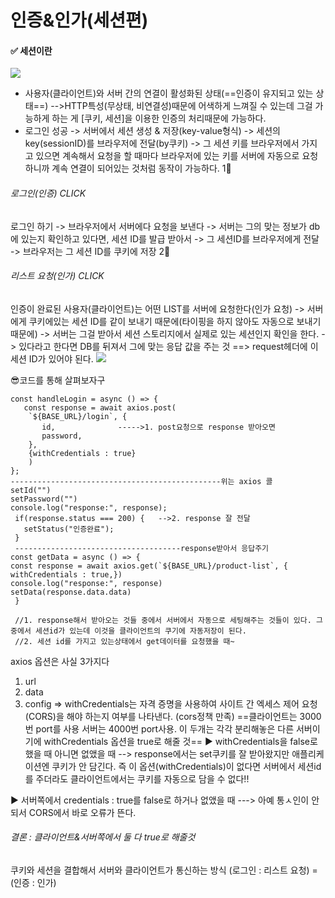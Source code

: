 # 인증&인가(세션편)
#### ✅ 세션이란
![](https://i.imgur.com/HjzFSmA.png)

- 사용자(클라이언트)와 서버 간의 연결이 활성화된 상태(==인증이 유지되고 있는 상태==) -->HTTP특성(무상태, 비연결성)때문에 어색하게 느껴질 수 있는데 그걸 가능하게 하는 게 [쿠키, 세션]을 이용한 인증의 처리때문에 가능하다.
- 로그인 성공 -> 서버에서 세션 생성 & 저장(key-value형식) -> 세션의 key(sessionID)를 브라우저에 전달(by쿠키) -> 그 세션 키를 브라우저에서 가지고 있으면 계속해서 요청을 할 때마다 브라우저에 있는 키를 서버에 자동으로 요청하니까 계속 연결이 되어있는 것처럼 동작이 가능하다.
1⃣
###### 로그인(인증) CLICK
로그인 하기 -> 브라우저에서 서버에다 요청을 보낸다 -> 서버는 그의 맞는 정보가 db에 있는지 확인하고 있다면, 세션 ID를 발급 받아서 -> 그 세션ID를 브라우저에게 전달 -> 브라우저는 그 세션 ID를 쿠키에 저장
2⃣
###### 리스트 요청(인가) CLICK
인증이 완료된 사용자(클라이언트)는 어떤 LIST를 서버에 요청한다(인가 요청) -> 서버에게 쿠키에있는 세션 ID를 같이 보내기 때문에(타이핑을 하지 않아도 자동으로 보내기때문에) -> 서버는 그걸 받아서 세션 스토리지에서 실제로 있는 세션인지 확인을 한다. -> 있다라고 한다면 DB를 뒤져서 그에 맞는 응답 값을 주는 것
==> request헤더에 이 세션 ID가 있어야 된다.
![](https://i.imgur.com/TcissCQ.png)

😎코드를 통해 살펴보자구
```JSX
const handleLogin = async () => {
   const response = await axios.post(
	`${BASE_URL}/login`, {
	   id,              ----->1. post요청으로 response 받아오면 
	   password,
	},
	{withCredentials : true}
	)
};
-----------------------------------------------위는 axios 콜
setId("")
setPassword("")
console.log("response:", response);
 if(response.status === 200) {   -->2. response 잘 전달 
   setStatus("인증완료");
 } 
 -------------------------------------response받아서 응답주기
const getData = async () => {
const response = await axios.get(`${BASE_URL}/product-list`, { withCredentials : true,})
console.log("response:", response)
setData(response.data.data)
 }
 
 //1. response해서 받아오는 것들 중에서 서버에서 자동으로 세팅해주는 것들이 있다. 그중에서 세션id가 있는데 이것을 클라이언트의 쿠기에 자동저장이 된다.
 //2. 세션 id를 가지고 있는상태에서 get데이터를 요청했을 때~
```
axios 옵션은 사실 3가지다
1. url
2. data
3. config => withCredentials는 자격 증명을 사용하여 사이트 간 엑세스 제어 요청(CORS)을 해야 하는지 여부를 나타낸다. (cors정책 만족)
 ==클라이언트는 3000번 port를 사용 서버는 4000번  port사용. 이 두개는 각각 분리해놓은 다른 서버이기에 withCredentials 옵션을 true로 해줄 것==
▶ withCredentials을 false로 했을 때 아니면 없앴을 때
--> response에서는 set쿠키를 잘 받아왔지만 애플리케이션엔 쿠키가 안 담긴다. 즉 이 옵션(withCredentials)이 없다면 서버에서 세션id를 주더라도 클라이언트에서는 쿠키를 자동으로 담을 수 없다!!

▶ 서버쪽에서 credentials : true를  false로 하거나 없앴을 때
---> 아예 통ㅅ인이 안 되서 CORS에서 바로 오류가 뜬다.
###### 결론 :  클라이언트&서버쪽에서 둘 다 true로 해줄것

쿠키와 세션을 결합해서 서버와 클라이언트가 통신하는 방식
(로그인 : 리스트 요청) = (인증 : 인가)
